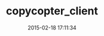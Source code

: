 ---
layout: post
title:  "copycopter_client"
repo:   "copycopter/copycopter-ruby-client"
date:   2015-02-18 17:11:34
gemurl: http://github.com/copycopter/copycopter-ruby-client
---